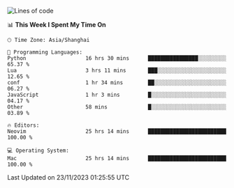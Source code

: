 <!--START_SECTION:waka-->
![Lines of code](https://img.shields.io/badge/From%20Hello%20World%20I%27ve%20Written-294.1%20thousand%20lines%20of%20code-blue)

📊 **This Week I Spent My Time On** 

```text
🕑︎ Time Zone: Asia/Shanghai

💬 Programming Languages: 
Python                   16 hrs 30 mins      ████████████████░░░░░░░░░   65.37 % 
Lua                      3 hrs 11 mins       ███░░░░░░░░░░░░░░░░░░░░░░   12.65 % 
conf                     1 hr 34 mins        ██░░░░░░░░░░░░░░░░░░░░░░░   06.27 % 
JavaScript               1 hr 3 mins         █░░░░░░░░░░░░░░░░░░░░░░░░   04.17 % 
Other                    58 mins             █░░░░░░░░░░░░░░░░░░░░░░░░   03.89 % 

🔥 Editors: 
Neovim                   25 hrs 14 mins      █████████████████████████   100.00 % 

💻 Operating System: 
Mac                      25 hrs 14 mins      █████████████████████████   100.00 % 
```


 Last Updated on 23/11/2023 01:25:55 UTC
<!--END_SECTION:waka-->
